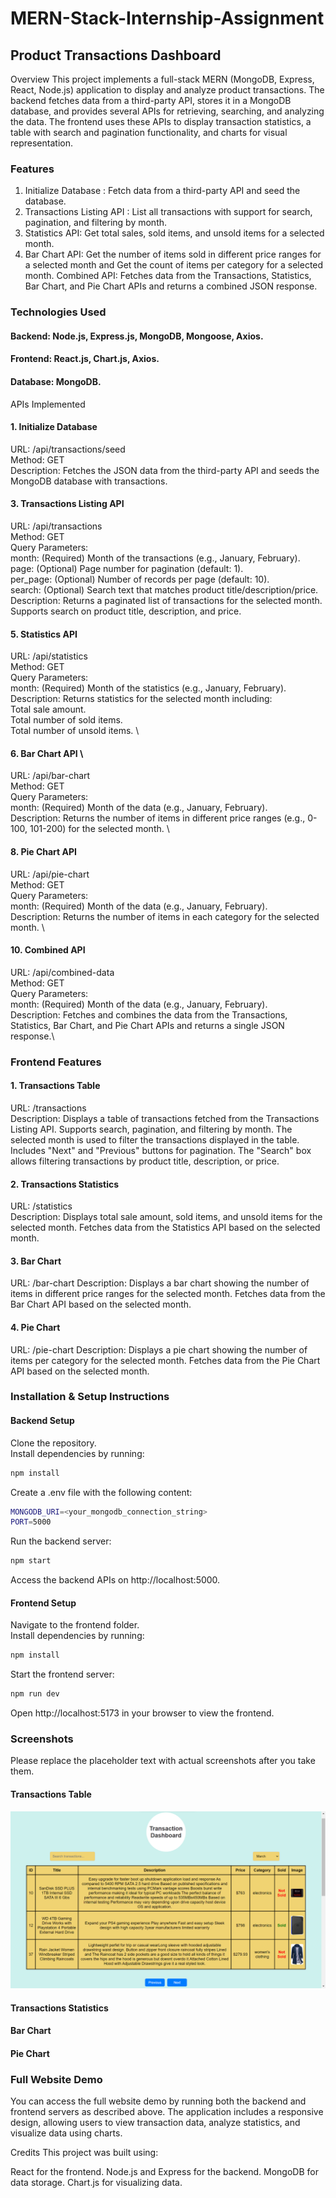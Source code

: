 # MERN-Stack-Internship-Assignment
## Product Transactions Dashboard
Overview
This project implements a full-stack MERN (MongoDB, Express, React, Node.js) application to display and analyze product transactions. 
The backend fetches data from a third-party API, stores it in a MongoDB database, and provides several APIs for retrieving, searching, and analyzing the data. 
The frontend uses these APIs to display transaction statistics, a table with search and pagination functionality, and charts for visual representation.

### Features
1. Initialize Database : Fetch data from a third-party API and seed the database.
2. Transactions Listing API : List all transactions with support for search, pagination, and filtering by month.
3. Statistics API: Get total sales, sold items, and unsold items for a selected month.
4. Bar Chart API: Get the number of items sold in different price ranges for a selected month and Get the count of items per category for a selected month.
Combined API: Fetches data from the Transactions, Statistics, Bar Chart, and Pie Chart APIs and returns a combined JSON response.
### Technologies Used
#### Backend: Node.js, Express.js, MongoDB, Mongoose, Axios.
#### Frontend: React.js, Chart.js, Axios.
#### Database: MongoDB.

APIs Implemented
#### 1. Initialize Database
URL: /api/transactions/seed \
Method: GET \
Description: Fetches the JSON data from the third-party API and seeds the MongoDB database with transactions. 

#### 3. Transactions Listing API
URL: /api/transactions \
Method: GET \
Query Parameters: \
month: (Required) Month of the transactions (e.g., January, February). \
page: (Optional) Page number for pagination (default: 1). \
per_page: (Optional) Number of records per page (default: 10). \
search: (Optional) Search text that matches product title/description/price. \
Description: Returns a paginated list of transactions for the selected month. Supports search on product title, description, and price. 

#### 5. Statistics API
URL: /api/statistics \
Method: GET \
Query Parameters: \
month: (Required) Month of the statistics (e.g., January, February). \
Description: Returns statistics for the selected month including: \
Total sale amount. \
Total number of sold items. \
Total number of unsold items. \

#### 6. Bar Chart API \
URL: /api/bar-chart \
Method: GET \
Query Parameters: \
month: (Required) Month of the data (e.g., January, February). \
Description: Returns the number of items in different price ranges (e.g., 0-100, 101-200) for the selected month. \

#### 8. Pie Chart API 
URL: /api/pie-chart \
Method: GET \
Query Parameters: \
month: (Required) Month of the data (e.g., January, February). \
Description: Returns the number of items in each category for the selected month. \

#### 10. Combined API
URL: /api/combined-data \
Method: GET \
Query Parameters: \
month: (Required) Month of the data (e.g., January, February).\
Description: Fetches and combines the data from the Transactions, Statistics, Bar Chart, and Pie Chart APIs and returns a single JSON response.\

### Frontend Features

#### 1. Transactions Table
URL: /transactions\
Description:
Displays a table of transactions fetched from the Transactions Listing API.
Supports search, pagination, and filtering by month.
The selected month is used to filter the transactions displayed in the table.
Includes "Next" and "Previous" buttons for pagination.
The "Search" box allows filtering transactions by product title, description, or price.

#### 2. Transactions Statistics
URL: /statistics\
Description:
Displays total sale amount, sold items, and unsold items for the selected month.
Fetches data from the Statistics API based on the selected month.

#### 3. Bar Chart
URL: /bar-chart
Description:
Displays a bar chart showing the number of items in different price ranges for the selected month.
Fetches data from the Bar Chart API based on the selected month.

#### 4. Pie Chart
URL: /pie-chart
Description:
Displays a pie chart showing the number of items per category for the selected month.
Fetches data from the Pie Chart API based on the selected month.

### Installation & Setup Instructions
#### Backend Setup
Clone the repository.\
Install dependencies by running:

```bash
npm install
```

Create a .env file with the following content:
```bash
MONGODB_URI=<your_mongodb_connection_string>
PORT=5000
```
Run the backend server:
```bash
npm start
```
Access the backend APIs on http://localhost:5000.
#### Frontend Setup
Navigate to the frontend folder.\
Install dependencies by running:
```bash
npm install
```
Start the frontend server:
```bash
npm run dev
```
Open http://localhost:5173 in your browser to view the frontend.

### Screenshots
Please replace the placeholder text with actual screenshots after you take them.

#### Transactions Table
![Alt text](one.png)


#### Transactions Statistics

#### Bar Chart

#### Pie Chart

### Full Website Demo
You can access the full website demo by running both the backend and frontend servers as described above. The application includes a responsive design, allowing users to view transaction data, analyze statistics, and visualize data using charts.

Credits
This project was built using:

React for the frontend.
Node.js and Express for the backend.
MongoDB for data storage.
Chart.js for visualizing data.
